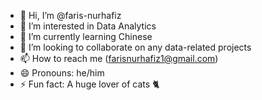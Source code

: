 - 👋 Hi, I’m @faris-nurhafiz
- 👀 I’m interested in Data Analytics
- 🌱 I’m currently learning Chinese
- 💞️ I’m looking to collaborate on any data-related projects
- 📫 How to reach me (farisnurhafiz1@gmail.com)
- 😄 Pronouns: he/him
- ⚡ Fun fact: A huge lover of cats 🐈

<!---
faris-nurhafiz/faris-nurhafiz is a ✨ special ✨ repository because its `README.md` (this file) appears on your GitHub profile.
You can click the Preview link to take a look at your changes.
--->
